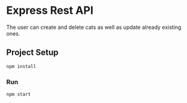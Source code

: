 # Express Rest API

The user can create and delete cats as well as update already existing ones.

## Project Setup

```sh
npm install
```

### Run

```sh
npm start
```
